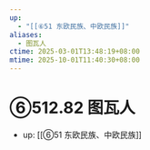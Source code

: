 ```yaml
---
up:
  - "[[⑥51 东欧民族、中欧民族]]"
aliases:
  - 图瓦人
ctime: 2025-03-01T13:48:19+08:00
mtime: 2025-10-01T11:40:30+08:00
---
```


# ⑥512.82 图瓦人

- up: [[⑥51 东欧民族、中欧民族]]

